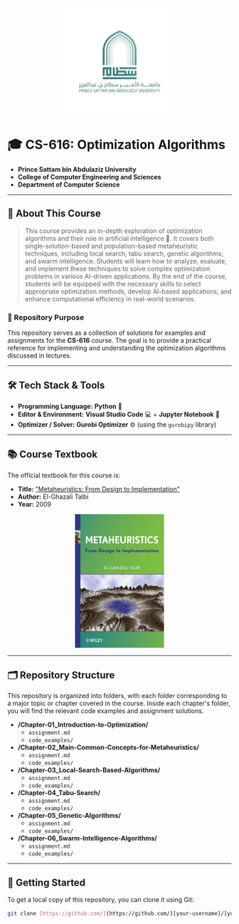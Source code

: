 <p align="center">
  <img src="https://raw.githubusercontent.com/Mohammed-Alanazii/CS616--Optimization-Algorithms/main/IMG-20230527-WA0002%20(1).jpg" alt="Prince Sattam bin Abdulaziz University Logo" width="250">
</p>

# 🎓 CS-616: Optimization Algorithms

* **Prince Sattam bin Abdulaziz University**
* **College of Computer Engineering and Sciences**
* **Department of Computer Science**

---

## 📖 About This Course

> This course provides an in-depth exploration of optimization algorithms and their role in artificial intelligence 🧠. It covers both single-solution-based and population-based metaheuristic techniques, including local search, tabu search, genetic algorithms, and swarm intelligence. Students will learn how to analyze, evaluate, and implement these techniques to solve complex optimization problems in various AI-driven applications. By the end of the course, students will be equipped with the necessary skills to select appropriate optimization methods, develop AI-based applications, and enhance computational efficiency in real-world scenarios.

### 🎯 Repository Purpose

This repository serves as a collection of solutions for examples and assignments for the **CS-616** course. The goal is to provide a practical reference for implementing and understanding the optimization algorithms discussed in lectures.

---

## 🛠️ Tech Stack & Tools

* **Programming Language:** **Python** 🐍
* **Editor & Environment:** **Visual Studio Code** 💻 + **Jupyter Notebook** 📓
* **Optimizer / Solver:** **Gurobi Optimizer** ⚙️ (using the `gurobipy` library)

---

## 📚 Course Textbook

The official textbook for this course is:

* **Title:** ["Metaheuristics: From Design to Implementation"](https://www.wiley.com/en-us/Metaheuristics%3A+From+Design+to+Implementation-p-9780470278581)
* **Author:** El-Ghazali Talbi
* **Year:** 2009

<p align="center">
  <img src="https://raw.githubusercontent.com/Mohammed-Alanazii/CS616--Optimization-Algorithms/main/0470278587.jpg" alt="Book Cover" width="200">
</p>

---

## 🗂️ Repository Structure

This repository is organized into folders, with each folder corresponding to a major topic or chapter covered in the course. Inside each chapter's folder, you will find the relevant code examples and assignment solutions.

* **/Chapter-01\_Introduction-to-Optimization/**
    * `assignment.md`
    * `code_examples/`
* **/Chapter-02\_Main-Common-Concepts-for-Metaheuristics/**
    * `assignment.md`
    * `code_examples/`
* **/Chapter-03\_Local-Search-Based-Algorithms/**
    * `assignment.md`
    * `code_examples/`
* **/Chapter-04\_Tabu-Search/**
    * `assignment.md`
    * `code_examples/`
* **/Chapter-05\_Genetic-Algorithms/**
    * `assignment.md`
    * `code_examples/`
* **/Chapter-06\_Swarm-Intelligence-Algorithms/**
    * `assignment.md`
    * `code_examples/`

---

## 🚀 Getting Started

To get a local copy of this repository, you can clone it using Git:

```sh
git clone [https://github.com/](https://github.com/)[your-username]/[your-repo-name].git
